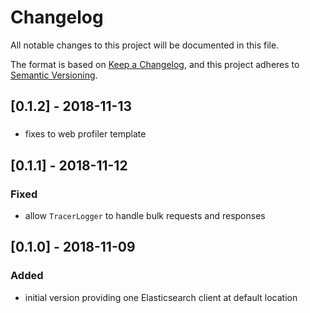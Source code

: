 # Changelog
All notable changes to this project will be documented in this file.

The format is based on [Keep a Changelog](https://keepachangelog.com/en/1.0.0/),
and this project adheres to [Semantic Versioning](https://semver.org/spec/v2.0.0.html).

## [0.1.2] - 2018-11-13
###
- fixes to web profiler template

## [0.1.1] - 2018-11-12
### Fixed
- allow `TracerLogger` to handle bulk requests and responses

## [0.1.0] - 2018-11-09
### Added
- initial version providing one Elasticsearch client at default location
